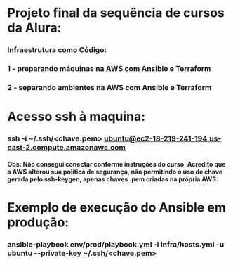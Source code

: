 # Projeto final da sequência de cursos da Alura:
### Infraestrutura como Código:
### 1 - preparando máquinas na AWS com Ansible e Terraform
### 2 - separando ambientes na AWS com Ansible e Terraform

# Acesso ssh à maquina:
### ssh -i ~/.ssh/<chave.pem> ubuntu@ec2-18-219-241-194.us-east-2.compute.amazonaws.com
#### Obs: Não consegui conectar conforme instruções do curso. Acredito que a AWS alterou sua política de segurança, não permitindo o uso de chave gerada pelo ssh-keygen, apenas chaves .pem criadas na própria AWS.

# Exemplo de execução do Ansible em produção:
### ansible-playbook env/prod/playbook.yml -i infra/hosts.yml -u ubuntu --private-key ~/.ssh/<chave.pem>